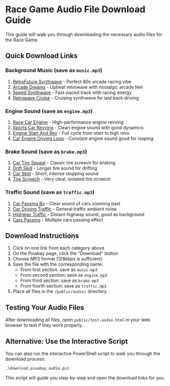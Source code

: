 # Race Game Audio File Download Guide

This guide will walk you through downloading the necessary audio files for the Race Game.

## Quick Download Links

### Background Music (save as `music.mp3`)
1. [RetroFuture Synthwave](https://pixabay.com/music/synthwave-retrofuture-electronic-cyberpunk-synthwave-120153/) - Perfect 80s arcade racing vibe
2. [Arcade Dreams](https://pixabay.com/music/synthwave-arcade-dreams-gaming-music-160936/) - Upbeat retrowave with nostalgic arcade feel
3. [Speed Synthwave](https://pixabay.com/music/synthwave-speed-108185/) - Fast-paced track with racing energy
4. [Retrowave Cruise](https://pixabay.com/music/synthwave-retrowave-cruise-142819/) - Cruising synthwave for laid back driving

### Engine Sound (save as `engine.mp3`)
1. [Race Car Engine](https://pixabay.com/sound-effects/race-car-engine-96774/) - High-performance engine revving
2. [Sports Car Revving](https://pixabay.com/sound-effects/sportscar-engine-revving-6809/) - Clean engine sound with good dynamics
3. [Engine Start And Rev](https://pixabay.com/sound-effects/engine-start-and-rev-6108/) - Full cycle from start to high revs
4. [Car Engine Driving Loop](https://pixabay.com/sound-effects/car-engine-driving-loop-6963/) - Constant engine sound good for looping

### Brake Sound (save as `brake.mp3`)
1. [Car Tire Squeal](https://pixabay.com/sound-effects/car-tire-squeal-1-6345/) - Classic tire screech for braking
2. [Drift Skid](https://pixabay.com/sound-effects/drift-skid-103352/) - Longer tire sound for drifting
3. [Car Skid](https://pixabay.com/sound-effects/car-skid-6261/) - Short, intense stopping sound
4. [Tire Screech](https://pixabay.com/sound-effects/tire-screech-75761/) - Very clear, isolated tire screech

### Traffic Sound (save as `traffic.mp3`)
1. [Car Passing By](https://pixabay.com/sound-effects/car-passing-by-6109/) - Clear sound of cars zooming past
2. [Car Driving Traffic](https://pixabay.com/sound-effects/car-driving-traffic-12634/) - General traffic ambient noise
3. [Highway Traffic](https://pixabay.com/sound-effects/highway-traffic-106183/) - Distant highway sound, good as background
4. [Cars Passing](https://pixabay.com/sound-effects/cars-passing-6108/) - Multiple cars passing effect

## Download Instructions

1. Click on one link from each category above
2. On the Pixabay page, click the "Download" button
3. Choose MP3 format (128kbps is sufficient)
4. Save the file with the corresponding name:
   - From first section: save as `music.mp3`
   - From second section: save as `engine.mp3`
   - From third section: save as `brake.mp3`
   - From fourth section: save as `traffic.mp3`
5. Place all files in the `/public/audio/` directory

## Testing Your Audio Files

After downloading all files, open `public/test-audio.html` in your web browser to test if they work properly.

## Alternative: Use the Interactive Script

You can also run the interactive PowerShell script to walk you through the download process:

```
.\download_pixabay_audio.ps1
```

This script will guide you step-by-step and open the download links for you.
